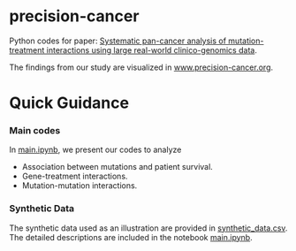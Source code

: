 # precision-cancer

Python codes for paper: [Systematic pan-cancer analysis of mutation-treatment interactions using large real-world clinico-genomics data](https://www.nature.com/articles/s41591-022-01873-5).

The findings from our study are visualized in www.precision-cancer.org.


# Quick Guidance


### Main codes

In [main.ipynb](https://github.com/RuishanLiu/precision-cancer/tree/master/main.ipynb), we present our codes to analyze
- Association between mutations and patient survival.
- Gene-treatment interactions.
- Mutation-mutation interactions.


### Synthetic Data

The synthetic data used as an illustration are provided in [synthetic_data.csv](https://github.com/RuishanLiu/precision-cancer/tree/master/synthetic_data.csv). The detailed descriptions are included in the notebook [main.ipynb](https://github.com/RuishanLiu/precision-cancer/tree/master/main.ipynb).
